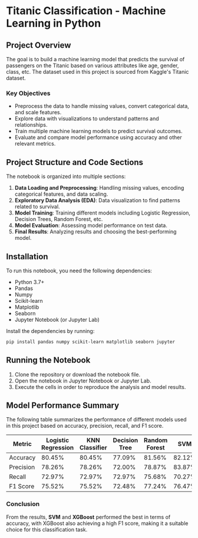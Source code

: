 
# Titanic Classification - Machine Learning in Python

## Project Overview

The goal is to build a machine learning model that predicts the survival of passengers on the Titanic based on various attributes like age, gender, class, etc.
The dataset used in this project is sourced from Kaggle's Titanic dataset.

### Key Objectives
- Preprocess the data to handle missing values, convert categorical data, and scale features.
- Explore data with visualizations to understand patterns and relationships.
- Train multiple machine learning models to predict survival outcomes.
- Evaluate and compare model performance using accuracy and other relevant metrics.

## Project Structure and Code Sections

The notebook is organized into multiple sections:
1. **Data Loading and Preprocessing**: Handling missing values, encoding categorical features, and data scaling.
2. **Exploratory Data Analysis (EDA)**: Data visualization to find patterns related to survival.
3. **Model Training**: Training different models including Logistic Regression, Decision Trees, Random Forest, etc.
4. **Model Evaluation**: Assessing model performance on test data.
5. **Final Results**: Analyzing results and choosing the best-performing model.

## Installation

To run this notebook, you need the following dependencies:

- Python 3.7+
- Pandas
- Numpy
- Scikit-learn
- Matplotlib
- Seaborn
- Jupyter Notebook (or Jupyter Lab)

Install the dependencies by running:
```bash
pip install pandas numpy scikit-learn matplotlib seaborn jupyter
```

## Running the Notebook

1. Clone the repository or download the notebook file.
2. Open the notebook in Jupyter Notebook or Jupyter Lab.
3. Execute the cells in order to reproduce the analysis and model results.

## Model Performance Summary

The following table summarizes the performance of different models used in this project based on accuracy, precision, recall, and F1 score.

| Metric       | Logistic Regression | KNN Classifier | Decision Tree | Random Forest | SVM   | XGBoost |
|--------------|---------------------|----------------|---------------|---------------|-------|---------|
| Accuracy     | 80.45%              | 80.45%        | 77.09%        | 81.56%        | 82.12%| 82.68%  |
| Precision    | 78.26%              | 78.26%        | 72.00%        | 78.87%        | 83.87%| 79.45%  |
| Recall       | 72.97%              | 72.97%        | 72.97%        | 75.68%        | 70.27%| 78.38%  |
| F1 Score     | 75.52%              | 75.52%        | 72.48%        | 77.24%        | 76.47%| 78.91%  |

### Conclusion
From the results, **SVM** and **XGBoost** performed the best in terms of accuracy, with XGBoost also achieving a high F1 score, making it a suitable choice for this classification task.